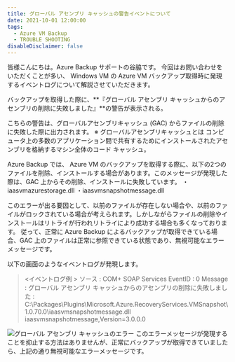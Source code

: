 ```yaml
---
title: グローバル アセンブリ キャッシュの警告イベントについて
date: 2021-10-01 12:00:00
tags:
  - Azure VM Backup
  - TROUBLE SHOOTING
disableDisclaimer: false
---
```


<!-- more -->
皆様こんにちは。Azure Backup サポートの谷脇です。
今回はお問い合わせをいただくことが多い、 Windows VM の Azure VM バックアップ取得時に発現するイベントログについて解説させていただきます。

バックアップを取得した際に、**『グローバル アセンブリ キャッシュからのアセンブリの削除に失敗しました』**の警告が表示される。

こちらの警告は、グローバルアセンブリキャッシュ (GAC) からファイルの削除に失敗した際に出力されます。
※ グローバルアセンブリキャッシュとは
コンピュータ上の多数のアプリケーション間で共有するためにインストールされたアセンブリを格納するマシン全体のコード キャッシュ。

Azure Backup では、 Azure VM のバックアップを取得する際に、以下の2つのファイルを削除、インストールする場合があります。このメッセージが発現した際は、GAC 上からその削除、インストールに失敗しています。
・iaasvmazurestorage.dll
・iaasvmsnapshotmessage.dll

このエラーが出る要因として、以前のファイルが存在しない場合や、以前のファイルがロックされている場合が考えられます。しかしながらファイルの削除やインストールはリトライが行われリトライにより成功する場合も多くなっております。
従って、正常に Azure Backup によるバックアップが取得できている場合、GAC 上のファイルは正常に参照できている状態であり、無視可能なエラーメッセージです。

以下の画面のようなイベントログが発現します。
><イベントログ例 >
ソース : COM+ SOAP Services
EventID : 0
Message : グローバル アセンブリ キャッシュからのアセンブリの削除に失敗しました :  C:\Packages\Plugins\Microsoft.Azure.RecoveryServices.VMSnapshot\1.0.70.0\iaasvmsnapshotmessage.dll iaasvmsnapshotmessage,Version=3.0.0.0


![グローバル アセンブリ キャッシュのエラー](https://user-images.githubusercontent.com/71251920/135617775-6ac8b8e6-c1a7-4311-9375-8389248969fe.png)
このエラーメッセージが発現することを抑止する方法はありませんが、正常にバックアップが取得できていましたら、上記の通り無視可能なエラーメッセージです。